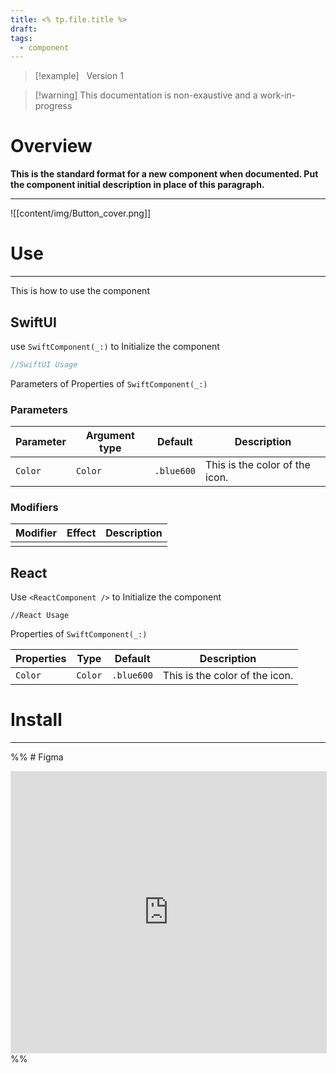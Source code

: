 ```yaml
---
title: <% tp.file.title %>
draft:
tags:
  - component
---
```


> [!example] &nbsp;&nbsp;Version 1

> [!warning] This documentation is non-exaustive and a work-in-progress

# Overview

**This is the standard format for a new component when documented. Put the component initial description in place of this paragraph.**

---

![[content/img/Button_cover.png]]

# Use

---

This is how to use the component

## SwiftUI

use `SwiftComponent(_:)` to Initialize the component

```swift title="SwiftUI"
//SwiftUI Usage
```

Parameters of Properties of `SwiftComponent(_:)`

### Parameters

| Parameter | Argument type | Default    | Description                    |
| --------- | ------------- | ---------- | ------------------------------ |
| `Color`   | `Color`       | `.blue600` | This is the color of the icon. |

### Modifiers

| Modifier | Effect | Description |
| -------- | ------ | ----------- |
|          |        |             |

## React

Use `<ReactComponent />` to Initialize the component

```tsx title="React"
//React Usage
```

Properties of `SwiftComponent(_:)`

| Properties | Type    | Default    | Description                    |
| ---------- | ------- | ---------- | ------------------------------ |
| `Color`    | `Color` | `.blue600` | This is the color of the icon. |

# Install

---

%% # Figma

 <iframe style="border: 1px solid rgba(0, 0, 0, 0.1);" width="100%" height="450" src="https://www.figma.com/embed?embed_host=share&url=https%3A%2F%2Fwww.figma.com%2Fdesign%2FYdYApHlAjaKaJwv7ogVBoy%2FFaaviator-Design-System-(v1)%3Fnode-id%3D2749-163%26t%3DffNokx75ia2y6qWQ-1" allowfullscreen></iframe>   %%
